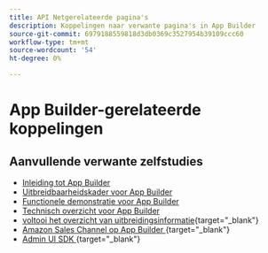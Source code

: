 ```yaml
---
title: API Netgerelateerde pagina's
description: Koppelingen naar verwante pagina's in App Builder
source-git-commit: 6979188559818d3db0369c3527954b39109ccc60
workflow-type: tm+mt
source-wordcount: '54'
ht-degree: 0%

---
```


# App Builder-gerelateerde koppelingen

## Aanvullende verwante zelfstudies

* [Inleiding tot App Builder](../app-builder/introduction-to-app-builder.md)
* [Uitbreidbaarheidskader voor App Builder](../app-builder/extensibility-framework-commerce-eventing.md)
* [Functionele demonstratie voor App Builder](../app-builder/app-builder-functional-demonstration.md)
* [Technisch overzicht voor App Builder](../app-builder/app-builder-technical-overview.md)
* [&#x200B; voltooi het overzicht van uitbreidingsinformatie &#x200B;](https://developer.adobe.com/commerce/marketplace/guides/sellers/extension-information/){target="_blank"}
* [&#x200B; Amazon Sales Channel op App Builder &#x200B;](https://developer.adobe.com/commerce/extensibility/amazon-sales-channel/){target="_blank"}
* [&#x200B; Admin UI SDK &#x200B;](https://developer.adobe.com/commerce/extensibility/admin-ui-sdk/){target="_blank"}
